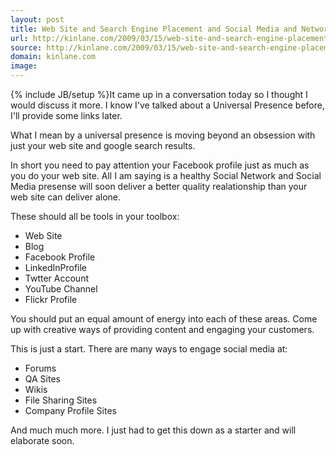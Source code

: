 ```yaml
---
layout: post
title: Web Site and Search Engine Placement and Social Media and Network Presence
url: http://kinlane.com/2009/03/15/web-site-and-search-engine-placement-and-social-media-and-network-presence/
source: http://kinlane.com/2009/03/15/web-site-and-search-engine-placement-and-social-media-and-network-presence/
domain: kinlane.com
image: 
---
```

{% include JB/setup %}It came up in a conversation today so I thought I would discuss it more. I know I've talked about a Universal Presence before, I'll provide some links later.<p></p>
What I mean by a universal presence is moving beyond an obsession with just your web site and google search results.<p></p>
In short you need to pay attention your Facebook profile just as much as you do your web site. All I am saying is a healthy Social Network and Social Media presense will soon deliver a better quality realationship than your web site can deliver alone.<p></p>
These should all be tools in your toolbox:
<ul class="mainlist">
	<li>Web Site</li>
	<li>Blog</li>
	<li>Facebook Profile</li>
	<li>LinkedInProfile</li>
	<li>Twtter Account</li>
	<li>YouTube Channel</li>
	<li>Flickr Profile</li>
</ul>
You should put an equal amount of energy into each of these areas. Come up with creative ways of providing content and engaging your customers.<p></p>
This is just a start. There are many ways to engage social media at:
<ul class="mainlist">
	<li>Forums</li>
	<li>QA Sites</li>
	<li>Wikis</li>
	<li>File Sharing Sites</li>
	<li>Company Profile Sites</li>
</ul>
And much much more. I just had to get this down as a starter and will elaborate soon.
